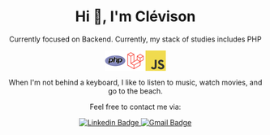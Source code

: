 <div style="text-align: center;">
  <h1>Hi 👋, I'm Clévison</h1>
  <p>Currently focused on Backend. Currently, my stack of studies includes PHP</p>
  <div style="display: flex; justify-content: center;">

  <img src="https://raw.githubusercontent.com/github/explore/80688e429a7d4ef2fca1e82350fe8e3517d3494d/topics/php/php.png" width="40" alt="php logo"/>
  <img src="https://raw.githubusercontent.com/github/explore/80688e429a7d4ef2fca1e82350fe8e3517d3494d/topics/laravel/laravel.png" width="40" alt="laravel logo"/>
  <img src="https://raw.githubusercontent.com/github/explore/80688e429a7d4ef2fca1e82350fe8e3517d3494d/topics/javascript/javascript.png" width="40" alt="javascript logo"/>
  </div>
  <p>When I'm not behind a keyboard, I like to listen to music, watch movies, and go to the beach.</p>
  <p>Feel free to contact me via:</p>
  <p>
    <a href="https://www.linkedin.com/in/clévison-barbosa-9b1803203/">
      <img src="https://img.shields.io/badge/-clevison-blue?style=flat&logo=Linkedin&logoColor=white" alt="Linkedin Badge"/>
    </a>
    <a href="mailto:barbosaclevison@gmail.com">
      <img src="https://img.shields.io/badge/barbosaclevison@gmail.com-d14836?style=flat&logo=Gmail&logoColor=white" alt="Gmail Badge"/>
    </a>
  </p>
</div>


